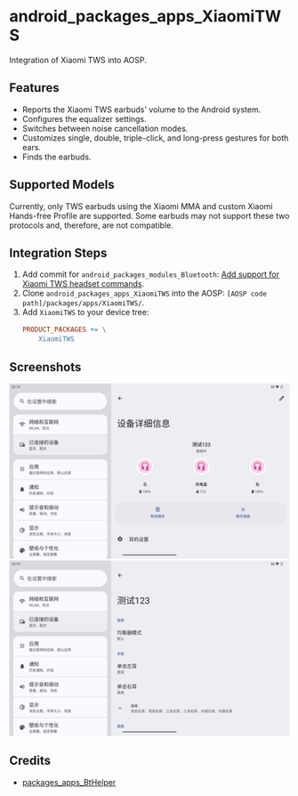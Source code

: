 # android_packages_apps_XiaomiTWS

Integration of Xiaomi TWS into AOSP.

## Features

 - Reports the Xiaomi TWS earbuds' volume to the Android system.
 - Configures the equalizer settings.
 - Switches between noise cancellation modes.
 - Customizes single, double, triple-click, and long-press gestures for both ears.
 - Finds the earbuds.

## Supported Models

Currently, only TWS earbuds using the Xiaomi MMA and custom Xiaomi Hands-free Profile are supported. Some earbuds may not support these two protocols and, therefore, are not compatible.

## Integration Steps

1. Add commit for `android_packages_modules_Bluetooth`: [Add support for Xiaomi TWS headset commands](https://github.com/web1n/android_packages_modules_Bluetooth/commit/0df13bbf2b70301003e422dccdd9f48520a80260).
2. Clone `android_packages_apps_XiaomiTWS` into the AOSP: `[AOSP code path]/packages/apps/XiaomiTWS/`.
3. Add `XiaomiTWS` to your device tree:
   ```makefile
   PRODUCT_PACKAGES += \
       XiaomiTWS
   ```

## Screenshots

![battery](.assets/battery.png)
![configs](.assets/configs.png)

## Credits

* [packages_apps_BtHelper](https://github.com/TheParasiteProject/packages_apps_BtHelper)
